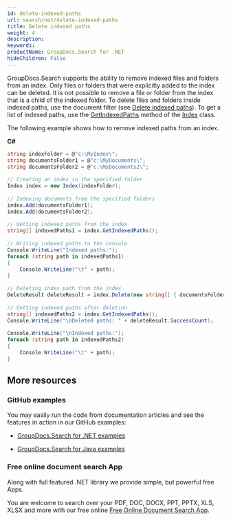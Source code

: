 ```yaml
---
id: delete-indexed-paths
url: search/net/delete-indexed-paths
title: Delete indexed paths
weight: 4
description: 
keywords: 
productName: GroupDocs.Search for .NET
hideChildren: False
---
```

GroupDocs.Search supports the ability to remove indexed files and folders from an index. Only files or folders that were explicitly added to the index can be deleted. It is not possible to remove a file or folder from the index that is a child of the indexed folder. To delete files and folders inside indexed paths, use the document filter (see [Delete indexed paths](Delete%2Bindexed%2Bpaths.html)). To get a list of indexed paths, use the [GetIndexedPaths](https://apireference.groupdocs.com/net/search/groupdocs.search/index/methods/getindexedpaths) method of the [Index](https://apireference.groupdocs.com/net/search/groupdocs.search/index) class.

The following example shows how to remove indexed paths from an index.

**C#**

```csharp
string indexFolder = @"c:\MyIndex\";
string documentsFolder1 = @"c:\MyDocuments\";
string documentsFolder2 = @"c:\MyDocuments2\";
 
// Creating an index in the specified folder
Index index = new Index(indexFolder);
 
// Indexing documents from the specified folders
index.Add(documentsFolder1);
index.Add(documentsFolder2);
 
// Getting indexed paths from the index
string[] indexedPaths1 = index.GetIndexedPaths();
 
// Writing indexed paths to the console
Console.WriteLine("Indexed paths:");
foreach (string path in indexedPaths1)
{
    Console.WriteLine("\t" + path);
}
 
// Deleting index path from the index
DeleteResult deleteResult = index.Delete(new string[] { documentsFolder1 }, new UpdateOptions());
 
// Getting indexed paths after deletion
string[] indexedPaths2 = index.GetIndexedPaths();
Console.WriteLine("\nDeleted paths: " + deleteResult.SuccessCount);
 
Console.WriteLine("\nIndexed paths:");
foreach (string path in indexedPaths2)
{
    Console.WriteLine("\t" + path);
}
```

## More resources

### GitHub examples

You may easily run the code from documentation articles and see the features in action in our GitHub examples:

*   [GroupDocs.Search for .NET examples](https://github.com/groupdocs-search/GroupDocs.Search-for-.NET)
    
*   [GroupDocs.Search for Java examples](https://github.com/groupdocs-search/GroupDocs.Search-for-Java)
    

### Free online document search App

Along with full featured .NET library we provide simple, but powerful free Apps.

You are welcome to search over your PDF, DOC, DOCX, PPT, PPTX, XLS, XLSX and more with our free online [Free Online Document Search App](https://products.groupdocs.app/search).
